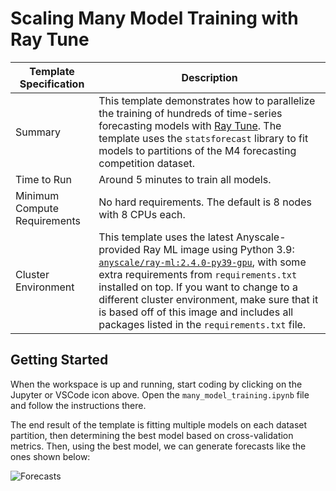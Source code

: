 # Scaling Many Model Training with Ray Tune

| Template Specification | Description |
| ---------------------- | ----------- |
| Summary | This template demonstrates how to parallelize the training of hundreds of time-series forecasting models with [Ray Tune](https://docs.ray.io/en/latest/tune/index.html). The template uses the `statsforecast` library to fit models to partitions of the M4 forecasting competition dataset. |
| Time to Run | Around 5 minutes to train all models. |
| Minimum Compute Requirements | No hard requirements. The default is 8 nodes with 8 CPUs each. |
| Cluster Environment | This template uses the latest Anyscale-provided Ray ML image using Python 3.9: [`anyscale/ray-ml:2.4.0-py39-gpu`](https://docs.anyscale.com/reference/base-images/ray-240/py39#ray-ml-2-4-0-py39), with some extra requirements from `requirements.txt` installed on top. If you want to change to a different cluster environment, make sure that it is based off of this image and includes all packages listed in the `requirements.txt` file. |

## Getting Started

When the workspace is up and running, start coding by clicking on the Jupyter or VSCode icon above. Open the `many_model_training.ipynb` file and follow the instructions there.

The end result of the template is fitting multiple models on each dataset partition, then determining the best model based on cross-validation metrics. Then, using the best model, we can generate forecasts like the ones shown below:

![Forecasts](https://github-production-user-asset-6210df.s3.amazonaws.com/3887863/239091118-2413f399-4636-40cf-8b12-8d3ce15f5ce1.png)
